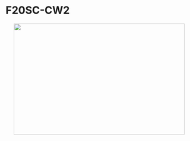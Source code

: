 # F20SC-CW2

<p align="center">
  <img width="460" height="300" src="https://www.lucidchart.com/documents/embeddedchart/3d4cc42a-a401-45cf-9797-4bc8b0a135c4">
</p>
